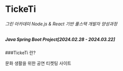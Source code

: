 # TickeTi

###### 그린 아카데미 Node.js & React 기반 풀스택 개발자 양성과정
##### Java Spring Boot Project[2024.02.28 - 2024.03.22]

###TickeTi 란?

  
문화 생활을 위한 공연 티켓팅 사이트
